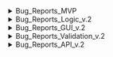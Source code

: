 <details>
<summary>Bug_Reports_MVP</summary>


|№ |Bug_Reports_MVP                                                          |
|--|-------------------------------------------------------------------------|
|1 |[BUG-1](https://github.com/car-parking-tracking/QA_Bug_Reports/issues/1)  
|2 |[BUG-2](https://github.com/car-parking-tracking/QA_Bug_Reports/issues/2)  
|3 |[BUG-3](https://github.com/car-parking-tracking/QA_Bug_Reports/issues/3)  
|4 |[BUG-4](https://github.com/car-parking-tracking/QA_Bug_Reports/issues/4)  
|5 |[BUG-5](https://github.com/car-parking-tracking/QA_Bug_Reports/issues/5)  
|6 |[BUG-6](https://github.com/car-parking-tracking/QA_Bug_Reports/issues/6)  
|7 |[BUG-7](https://github.com/car-parking-tracking/QA_Bug_Reports/issues/7)  
|8 |[BUG-8](https://github.com/car-parking-tracking/QA_Bug_Reports/issues/8)  
|9 |[BUG-9](https://github.com/car-parking-tracking/QA_Bug_Reports/issues/9)  
|10|[BUG-10](https://github.com/car-parking-tracking/QA_Bug_Reports/issues/10)  
|11|[BUG-11](https://github.com/car-parking-tracking/QA_Bug_Reports/issues/11)  
|12|[BUG-12](https://github.com/car-parking-tracking/QA_Bug_Reports/issues/12)  
|13|[BUG-13](https://github.com/car-parking-tracking/QA_Bug_Reports/issues/13)  
|14|[BUG-14](https://github.com/car-parking-tracking/QA_Bug_Reports/issues/14)  
|15|[BUG-15](https://github.com/car-parking-tracking/QA_Bug_Reports/issues/15)  

</details>

<details>
<summary>Bug_Reports_Logic_v.2</summary>
  
|№ |Bug_Reports_v.2                                                              |
|--|--------------------------------------------------------------------------|
|1|[BUG-16](https://github.com/car-parking-tracking/QA_Bug_Reports/issues/16)|
2|[BUG-30](https://github.com/car-parking-tracking/QA_Bug_Reports/issues/30)


</details>

<details>
<summary>Bug_Reports_GUI_v.2</summary>
  
|№ |Bug_Reports_v.2                                                            |
|--|--------------------------------------------------------------------------|
|1|[BUG-17](https://github.com/car-parking-tracking/QA_Bug_Reports/issues/17#issue-1906647662)
|2|[BUG-18](https://github.com/car-parking-tracking/QA_Bug_Reports/issues/18#issue-1907193664)
|3|[BUG-19](https://github.com/car-parking-tracking/QA_Bug_Reports/issues/19#issue-1907433100)
|4|[BUG-20](https://github.com/car-parking-tracking/QA_Bug_Reports/issues/20#issue-1908676544)
|5|[BUG-21](https://github.com/car-parking-tracking/QA_Bug_Reports/issues/21#issue-1908782637)
|6|[BUG-22](https://github.com/car-parking-tracking/QA_Bug_Reports/issues/22#issue-1908820685)
|7|[BUG-33](https://github.com/car-parking-tracking/QA_Bug_Reports/issues/33#issue-1919069541)
|8|[BUG-34](https://github.com/car-parking-tracking/QA_Bug_Reports/issues/34#issue-1920348511)
|9|[BUG-35](https://github.com/car-parking-tracking/QA_Bug_Reports/issues/35#issue-1920357910)
|10|[BUG-49](https://github.com/car-parking-tracking/QA_Bug_Reports/issues/49#issue-1920841706)

</details>

<details>
<summary>Bug_Reports_Validation_v.2</summary>
  
|№ |Bug_Reports_v.2                                                                |
|--|--------------------------------------------------------------------------|
|1|[BUG-23](https://github.com/car-parking-tracking/QA_Bug_Reports/issues/23#issue-1908992506)
|2|[BUG-24](https://github.com/car-parking-tracking/QA_Bug_Reports/issues/24#issue-1909831021)
|3|[BUG-25](https://github.com/car-parking-tracking/QA_Bug_Reports/issues/25#issue-1909868621)
|4|[BUG-26](https://github.com/car-parking-tracking/QA_Bug_Reports/issues/26#issue-1909877147)
|5|[BUG-27](https://github.com/car-parking-tracking/QA_Bug_Reports/issues/27#issue-1909883964)
|6|[BUG-29](https://github.com/car-parking-tracking/QA_Bug_Reports/issues/29#issue-1909911070)
|7|[BUG-31](https://github.com/car-parking-tracking/QA_Bug_Reports/issues/31)
|8|[BUG-32](https://github.com/car-parking-tracking/QA_Bug_Reports/issues/32)
|9|[BUG-36](https://github.com/car-parking-tracking/QA_Bug_Reports/issues/36#issue-1920369707)
|10|[BUG-37](https://github.com/car-parking-tracking/QA_Bug_Reports/issues/37)
|11|[BUG-38](https://github.com/car-parking-tracking/QA_Bug_Reports/issues/38)
|12|[BUG-39](https://github.com/car-parking-tracking/QA_Bug_Reports/issues/39)
|13|[BUG-40](https://github.com/car-parking-tracking/QA_Bug_Reports/issues/40)
|14|[BUG-41](https://github.com/car-parking-tracking/QA_Bug_Reports/issues/41)
|15|[BUG-42](https://github.com/car-parking-tracking/QA_Bug_Reports/issues/42)
|16|[BUG-43](https://github.com/car-parking-tracking/QA_Bug_Reports/issues/43)
|17|[BUG-44](https://github.com/car-parking-tracking/QA_Bug_Reports/issues/44)
|18|[BUG-45](https://github.com/car-parking-tracking/QA_Bug_Reports/issues/45)
|19|[BUG-46](https://github.com/car-parking-tracking/QA_Bug_Reports/issues/46)
|20|[BUG-47](https://github.com/car-parking-tracking/QA_Bug_Reports/issues/47)
|21|[BUG-48](https://github.com/car-parking-tracking/QA_Bug_Reports/issues/48)


</details>

<details>
<summary>Bug_Reports_API_v.2</summary>
  
|№ |Bug_Reports_v.2                                                                |
|--|--------------------------------------------------------------------------|
|28|[BUG-28](https://github.com/car-parking-tracking/QA_Bug_Reports/issues/28)
</details>
